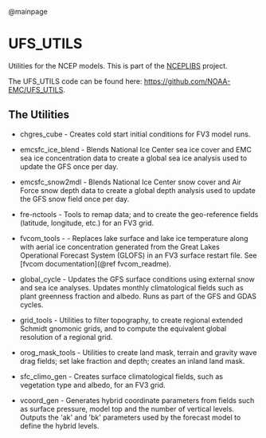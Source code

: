 @mainpage

# UFS_UTILS

Utilities for the NCEP models. This is part of the
[NCEPLIBS](https://github.com/NOAA-EMC/NCEPLIBS) project.

The UFS_UTILS code can be found here:
https://github.com/NOAA-EMC/UFS_UTILS.

## The Utilities

- chgres_cube - Creates cold start initial conditions for FV3 model
  runs.

- emcsfc_ice_blend - Blends National Ice Center sea ice cover and EMC
  sea ice concentration data to create a global sea ice analysis used
  to update the GFS once per day.

- emcsfc_snow2mdl - Blends National Ice Center snow cover and Air
  Force snow depth data to create a global depth analysis used to
  update the GFS snow field once per day.

- fre-nctools - Tools to remap data; and to create the geo-reference
  fields (latitude, longitude, etc.) for an FV3 grid.

- fvcom_tools - - Replaces lake surface and lake ice temperature along
  with aerial ice concentration generated from the Great Lakes
  Operational Forecast System (GLOFS) in an FV3 surface restart
  file. See [fvcom documentation](@ref fvcom_readme).
 
- global_cycle - Updates the GFS surface conditions using external
  snow and sea ice analyses. Updates monthly climatological fields
  such as plant greenness fraction and albedo. Runs as part of the GFS
  and GDAS cycles.

- grid_tools - Utilities to filter topography, to create regional
  extended Schmidt gnomonic grids, and to compute the equivalent
  global resolution of a regional grid.

- orog_mask_tools - Utilities to create land mask, terrain and gravity
  wave drag fields; set lake fraction and depth; creates an inland
  land mask.

- sfc_climo_gen - Creates surface climatological fields, such as
  vegetation type and albedo, for an FV3 grid.

- vcoord_gen - Generates hybrid coordinate parameters from fields such
  as surface pressure, model top and the number of vertical
  levels. Outputs the 'ak' and 'bk' parameters used by the forecast
  model to define the hybrid levels.


